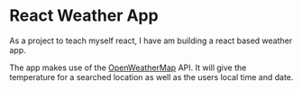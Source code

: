 # React Weather App

As a project to teach myself react, I have am building a react based weather app.

The app makes use of the [OpenWeatherMap](https://openweathermap.org) API. It will give the temperature for a searched location as well as the users local time and date.